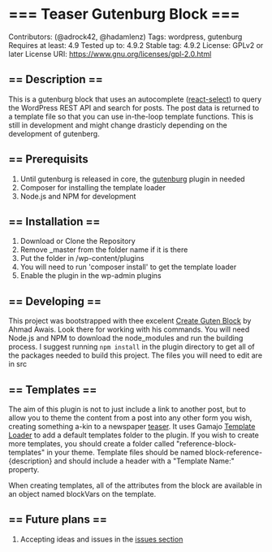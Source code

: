 # === Teaser Gutenburg Block ===
Contributors: (@adrock42, @hadamlenz)
Tags: wordpress, gutenburg
Requires at least: 4.9
Tested up to: 4.9.2
Stable tag: 4.9.2
License: GPLv2 or later
License URI: https://www.gnu.org/licenses/gpl-2.0.html

## == Description ==
This is a gutenburg block that uses an autocomplete ([react-select](https://github.com/JedWatson/react-select)) to query the WordPress REST API and search for posts.  The post data is returned to a template file so that you can use in-the-loop template functions.  This is still in development and might change drasticly depending on the development of gutenberg. 

## == Prerequisits
1. Until gutenburg is released in core, the [gutenburg](https://wordpress.org/plugins/gutenberg/) plugin in needed
2. Composer for installing the template loader
3. Node.js and NPM for development

## == Installation ==
1. Download or Clone the Repository
2. Remove _master from the folder name if it is there
3. Put the folder in /wp-content/plugins
4. You will need to run 'composer install' to get the template loader
5. Enable the plugin in the wp-admin plugins

## == Developing == 
This project was bootstrapped with thee excelent [Create Guten Block](https://github.com/ahmadawais/create-guten-block) by Ahmad Awais.  Look there for working with his commands.  You will need Node.js and NPM to download the node_modules and run the building process.  I suggest running `npm install` in the plugin directory to get all of the packages needed to build this project.  The files you will need to edit are in src

## == Templates == 
The aim of this plugin is not to just include a link to another post, but to allow you to theme the content from a post into any other form you wish, creating something a-kin to a newspaper [teaser](http://www.herald.co.zw/teasers-in-newspapers/). It uses Gamajo [Template Loader](https://github.com/GaryJones/Gamajo-Template-Loader) to add a default templates folder to the plugin.  If you wish to create more templates, you should create a folder called "reference-block-templates" in your theme.  Template files should be named block-reference-{description} and should include a header with a "Template Name:" property. 

When creating templates, all of the attributes from the block are available in an object named blockVars on the template.

 ## == Future plans == 
 1. Accepting ideas and issues in the [issues section](https://github.com/hadamlenz/ncfgears-reference-block/issues)